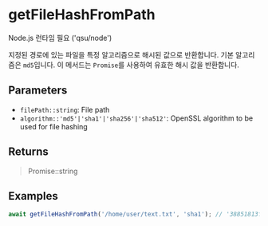 # getFileHashFromPath <Badge type="tip" text="JavaScript" />

<span class="node-required">Node.js 런타임 필요 ('qsu/node')</span>

지정된 경로에 있는 파일을 특정 알고리즘으로 해시된 값으로 반환합니다. 기본 알고리즘은 `md5`입니다. 이 메서드는 `Promise`를 사용하여 유효한 해시 값을 반환합니다.

## Parameters

- `filePath::string`: File path
- `algorithm::'md5'|'sha1'|'sha256'|'sha512'`: OpenSSL algorithm to be used for file hashing

## Returns

> Promise::string

## Examples

```javascript
await getFileHashFromPath('/home/user/text.txt', 'sha1'); // '38851813f75627d581c593f3ccfb7061dd013fbd'
```
